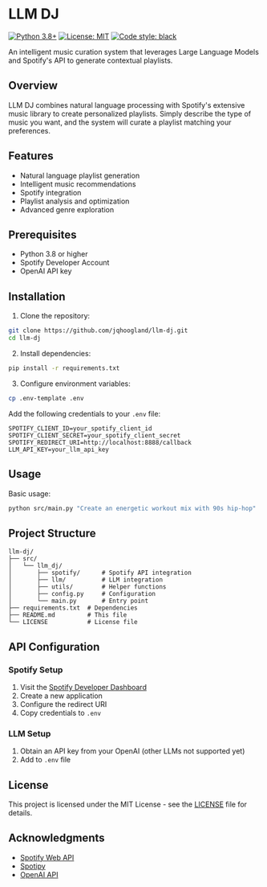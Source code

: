 # LLM DJ

[![Python 3.8+](https://img.shields.io/badge/python-3.8+-blue.svg)](https://www.python.org/downloads/)
[![License: MIT](https://img.shields.io/badge/License-MIT-yellow.svg)](https://opensource.org/licenses/MIT)
[![Code style: black](https://img.shields.io/badge/code%20style-black-000000.svg)](https://github.com/psf/black)
<!-- [![Tests](https://img.shields.io/badge/tests-pytest-green.svg)](https://docs.pytest.org/en/stable/) --> 

An intelligent music curation system that leverages Large Language Models and Spotify's API to generate contextual playlists.

## Overview

LLM DJ combines natural language processing with Spotify's extensive music library to create personalized playlists. Simply describe the type of music you want, and the system will curate a playlist matching your preferences.

## Features

- Natural language playlist generation
- Intelligent music recommendations
- Spotify integration
- Playlist analysis and optimization
- Advanced genre exploration

## Prerequisites

- Python 3.8 or higher
- Spotify Developer Account
- OpenAI API key

## Installation

1. Clone the repository:
```bash
git clone https://github.com/jqhoogland/llm-dj.git
cd llm-dj
```

2. Install dependencies:
```bash
pip install -r requirements.txt
```

3. Configure environment variables:
```bash
cp .env-template .env
```

Add the following credentials to your `.env` file:
```
SPOTIFY_CLIENT_ID=your_spotify_client_id
SPOTIFY_CLIENT_SECRET=your_spotify_client_secret
SPOTIFY_REDIRECT_URI=http://localhost:8888/callback
LLM_API_KEY=your_llm_api_key
```

## Usage

Basic usage:
```bash
python src/main.py "Create an energetic workout mix with 90s hip-hop"
```

## Project Structure

```
llm-dj/
├── src/
│   └── llm_dj/
│       ├── spotify/      # Spotify API integration
│       ├── llm/          # LLM integration
│       ├── utils/        # Helper functions
│       ├── config.py     # Configuration
│       └── main.py       # Entry point
├── requirements.txt  # Dependencies
├── README.md         # This file
└── LICENSE           # License file
```

## API Configuration

### Spotify Setup
1. Visit the [Spotify Developer Dashboard](https://developer.spotify.com/dashboard)
2. Create a new application
3. Configure the redirect URI
4. Copy credentials to `.env`

### LLM Setup
1. Obtain an API key from your OpenAI (other LLMs not supported yet)
2. Add to `.env` file

## License

This project is licensed under the MIT License - see the [LICENSE](LICENSE) file for details.

## Acknowledgments

- [Spotify Web API](https://developer.spotify.com/documentation/web-api/)
- [Spotipy](https://spotipy.readthedocs.io/)
- [OpenAI API](https://openai.com/api/)